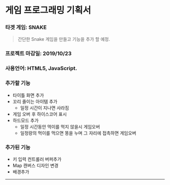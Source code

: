 # __게임 프로그래밍 기획서__


### __타겟 게임__: SNAKE
> 간단한 Snake 게임을 만들고 기능을 추가 할 예정.

### __프로젝트 마감일__: 2019/10/23

### __사용언어__: HTML5, JavaScript.

### __추가할 기능__
  * 타이틀 화면 추가
  * 꼬리 줄이는 아이템 추가
    * 일정 시간이 지나면 사라짐
  * 게임 오버 후 하이스코어 표시
  * 하드모드 추가
    * 일정 시간동안 먹이를 먹지 않을시 게임오버
    * 일정량의 먹이를 먹으면 똥을 누며 그 자리에 접촉하면 게임오버

### __추가된 기능__
  * 키 입력 컨트롤러 버퍼추가
  * Map 캔버스 디자인 변경
  * 배경추가
-----------------
